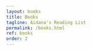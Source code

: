 ```yaml
---
layout: books
title: Books
tagline: Aidana's Reading List
permalink: /books.html
ref: books
order: 2
---
```



